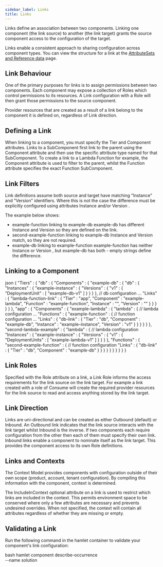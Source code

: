 ```yaml
---
sidebar_label: Links
title: Links
---
```


Links define an association between two components. Linking one component (the link source) to another (the link target) grants the source component access to the configuration of the target.

Links enable a consistent approach to sharing configuration across component types. You can view the structure for a link at the [AttributeSets and Reference data](./reference) page.

## Link Behaviour

One of the primary purposes for links is to assign permissions between two components. Each component may expose a collection of  Roles  which control permissions to its resources. A Link configuration with a  Role  will then grant those permissions to the source component.

Provider resources that are created as a result of a link belong to the component it is defined on, regardless of Link direction.

## Defining a Link

When linking to a component, you must specify the  Tier  and  Component  attributes. Links to a SubComponent first link to the parent using the  Component  attribute and then use the specific attribute type named for that SubComponent. To create a link to a Lambda Function for example, the  Component  attribute is used to filter to the parent, whilst the  Function  attribute specifies the exact  Function  SubComponent.

## Link Filters

Link definitions assume both source and target have matching "Instance" and "Version" identifiers. Where this is not the case the difference must be explicitly configured using attributes  Instance  and/or  Version .

The example below shows:

*  example-function  linking to  example-db 
     example-db  has different  Instance  and  Version  so they are defined on the link.
*  second-example-function  linking to  example-db 
     Instance  and  Version  match, so they are not required.
*  example-db  linking to  example-function 
     example-function  has neither  Instance  or  Version , but   example-db  has both - empty strings define the difference.

## Linking to a Component

   json
{
    "Tiers" : {
        "db" : {
            "Components" : {
                "example-db" : {
                    "db" : {
                        "Instances" : {
                            "example-instance" : {
                                "Versions" : {
                                    "v1" : {
                                        "DeploymentUnit" : [ "example-db-v1" ]
                                    }
                                }
                            }
                        },
                        // db configuration ...
                        "Links" : {
                            "lambda-function-link" : {
                                "Tier" : "app",
                                "Component" : "example-lambda",
                                "Function" : "example-function",
                                "Instance" : "",
                                "Version" : ""
                            }
                        }
                    }
                }
            }
        },
        "app" : {
            "Components" : {
                "example-lambda" : {
                    "lambda" : {
                        // lambda configuration ...
                        "Functions" : {
                            "example-function" : {
                                // function configuration ...
                                "Links" : {
                                    "db-link" : {
                                        "Tier" : "db",
                                        "Component" : "example-db",
                                        "Instance" : "example-instance",
                                        "Version" : "v1"
                                    }
                                }
                            }
                        }
                    }
                },
                "second-lambda-example" : {
                    "lambda" : {
                        // lambda configuration
                        "Instances" : {
                            "example-instance" : {
                                "Versions" : {
                                    "v1" : {
                                        "DeploymentUnits" : [ "example-lambda-v1" ]
                                    }
                                }
                            }
                        },
                        "Functions" : {
                            "second-example-function" : {
                                // function configuration
                                "Links" : {
                                    "db-link" : {
                                        "Tier" : "db",
                                        "Component" : "example-db"
                                    }
                                }
                            }
                        }
                    }
                }
            }
        }
    }
}

   

## Link Roles

Specified with the  Role  attribute on a link, a Link Role informs the access requirements for the link source on the link target. For example a link created with a role of  Consume  will create the required provider resources for the link source to read and access anything stored by the link target.

## Link Direction

Links are uni-directional and can be created as either Outbound (default) or Inbound. An  Outbound  link indicates that the link source interacts with the link target whilst Inbound is the inverse. If two components each require configuration from the other then each of them must specify their own link. Inbound links enable a component to nominate itself as the link target. This provides the component access to its own Role definitions.

## Links and Contexts

The Context Model provides components with configuration outside of their own scope (product, account, tenant configuration). By compiling this information with the component, context is determined.

The  IncludeInContext  optional attribute on a link is used to restrict which links are included in the context. This permits environment space to be conserved where only a few attributes are necessary and prevents undesired overrides. When not specified, the context will contain all attributes regardless of whether they are missing or empty.

## Validating a Link

Run the following command in the hamlet container to validate your component's link configuration:

   bash
hamlet component describe-occurrence \
    --name
    solution
   
